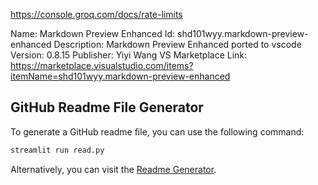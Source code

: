 https://console.groq.com/docs/rate-limits

Name: Markdown Preview Enhanced
Id: shd101wyy.markdown-preview-enhanced
Description: Markdown Preview Enhanced ported to vscode
Version: 0.8.15
Publisher: Yiyi Wang
VS Marketplace Link: https://marketplace.visualstudio.com/items?itemName=shd101wyy.markdown-preview-enhanced
## GitHub Readme File Generator

To generate a GitHub readme file, you can use the following command:

```bash
streamlit run read.py
```

Alternatively, you can visit the [Readme Generator](https://readmegenerate.streamlit.app/).

